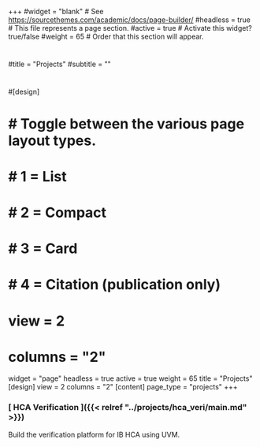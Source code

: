 +++
#widget = "blank"  # See https://sourcethemes.com/academic/docs/page-builder/
#headless = true  # This file represents a page section.
#active = true  # Activate this widget? true/false
#weight = 65  # Order that this section will appear.
#
#title = "Projects"
#subtitle = ""
#
#[design]
#    # Toggle between the various page layout types.
#    #   1 = List
#    #   2 = Compact
#    #   3 = Card
#    #   4 = Citation (publication only)
#    view = 2
#    columns = "2"
widget = "page"
headless = true
active = true
weight = 65
title = "Projects"
[design]
    view = 2
    columns = "2"
[content]
    page_type = "projects"
+++

### **[ HCA Verification ]({{< relref "../projects/hca_veri/main.md" >}})**
Build the verification platform for IB HCA using UVM.

